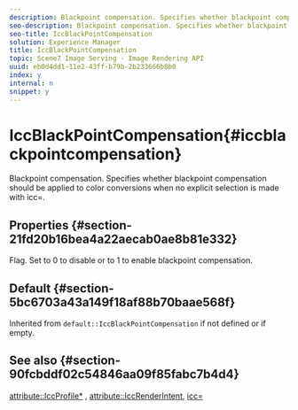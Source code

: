 ```yaml
---
description: Blackpoint compensation. Specifies whether blackpoint compensation should be applied to color conversions when no explicit selection is made with icc=.
seo-description: Blackpoint compensation. Specifies whether blackpoint compensation should be applied to color conversions when no explicit selection is made with icc=.
seo-title: IccBlackPointCompensation
solution: Experience Manager
title: IccBlackPointCompensation
topic: Scene7 Image Serving - Image Rendering API
uuid: eb0d4dd1-11e2-43ff-b79b-2b233666b8b0
index: y
internal: n
snippet: y
---
```


# IccBlackPointCompensation{#iccblackpointcompensation}

Blackpoint compensation. Specifies whether blackpoint compensation should be applied to color conversions when no explicit selection is made with icc=.

## Properties {#section-21fd20b16bea4a22aecab0ae8b81e332}

Flag. Set to 0 to disable or to 1 to enable blackpoint compensation.

## Default {#section-5bc6703a43a149f18af88b70baae568f}

Inherited from `default::IccBlackPointCompensation` if not defined or if empty.

## See also {#section-90fcbddf02c54846aa09f85fabc7b4d4}

[attribute::IccProfile*](../../../../../ir_api/material_cat/image-rendering-api-ref/c-ir-material-catalog/c-ir-attributes-reference/r-ir-iccprofilergb.md#reference-cdaad25b155646ffa382d722fd324b30) , [attribute::IccRenderIntent](../../../../../ir_api/material_cat/image-rendering-api-ref/c-ir-material-catalog/c-ir-attributes-reference/r-ir-iccrenderintent.md#reference-3b80b7a4c25545a593c5076f318b5c40), [icc=](../../../../../ir_api/http_protocol/image-rendering-api-ref/c-ir-http-protocol-ref/c-ir-http-protocol-command-reference/r-ir-icc.md#reference-86a2fff3cef24982ad2063d977a16e06) 
